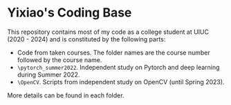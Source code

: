 # Yixiao's Coding Base
This repository contains most of my code as a college student at UIUC (2020 - 2024) and is constituted by the following parts: 
  - Code from taken courses. The folder names are the course number followed by the course name.
  - `\pytorch_summer2022`. Independent study on Pytorch and deep learning during Summer 2022.
  - `\OpenCV`. Scripts from independent study on OpenCV (until Spring 2023).

More details can be found in each folder.
